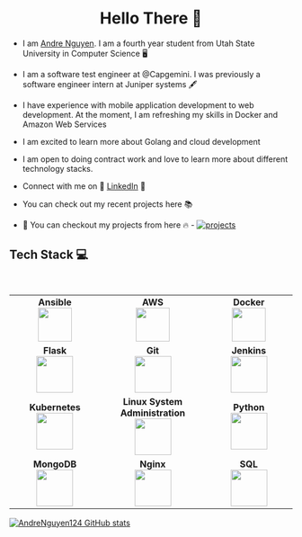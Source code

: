 <h1 align="center"> Hello There 👋 </h1>


* I am [Andre Nguyen](https://www.linkedin.com/in/andre-tu-nguyen/). I am a fourth year student from Utah State University in Computer Science :desktop_computer:	

* I am a software test engineer at @Capgemini. I was previously a software engineer intern at Juniper systems :fountain_pen:

* I have experience with mobile application development to web development. At the moment, I am refreshing my skills in Docker and Amazon Web Services 

* I am excited to learn more about Golang and cloud development

* I am open to doing contract work and love to learn more about different technology stacks. 

* Connect with me on :star2: [LinkedIn](https://www.linkedin.com/in/andre-tu-nguyen/) :star2:

* You can check out my recent projects here :books:

* :magnet: You can checkout my projects from here :fire: - [![projects](https://forthebadge.com/images/badges/check-it-out.svg)](https://github.com/DiptoChakrabarty/DiptoChakrabarty/blob/master/Projects.md)



## Tech Stack :computer:

<br>
<table>
<tbody>
 <tr>
<td align="center" width="20%">
<span><b><center>Ansible</center></b></span> 
<img height=60px src="https://encrypted-tbn0.gstatic.com/images?q=tbn%3AANd9GcSEbbMBYx3DSbnzVxofkkvdV83FRA-lma9Y_Q&usqp=CAU"> 
</td>

<td align="center" width="20%">
<span><b><center>AWS</center></b></span> 
<img height=60px src="https://encrypted-tbn0.gstatic.com/images?q=tbn%3AANd9GcQV9AyEyvrlIJLOfbxFLfOr03Qy5gRL0txWMQ&usqp=CAU"> 
</td>

<td align="center" width="20%">
<span><b><center>Docker</center></b></span> 
<img height=60px src="https://encrypted-tbn0.gstatic.com/images?q=tbn%3AANd9GcTApU_6Eg4oWx3NMhLifHmNEkxjeMxfd3oGUA&usqp=CAU"> 
</td>
</tr>

<tr>
<td align="center" width="20%">
<span><b><center>Flask</center></b></span> 
<img height=65px src="https://www.pngitem.com/pimgs/m/159-1595977_flask-python-logo-hd-png-download.png"> 
</td>

<td align="center" width="20%">
<span><b><center>Git</center></b></span> 
<img height=65px src="https://git-scm.com/images/logos/downloads/Git-Logo-2Color.png"> 
</td>

<td align="center" width="20%">
<span><b><center>Jenkins</center></b></span> 
<img height=65px src="https://www.devteam.space/wp-content/uploads/2018/03/jenkins.jpg"> 
</td>
</tr>

<tr>
<td align="center" width="20%">
<span><b><center>Kubernetes</center></b></span> 
<img height=65px src="https://d15shllkswkct0.cloudfront.net/wp-content/blogs.dir/1/files/2019/05/Kubernetes_New.png"> 
</td>

<td align="center" width="20%">
<span><b><center>Linux System Administration</center></b></span> 
<img height=65px src="https://upload.wikimedia.org/wikipedia/commons/a/af/Tux.png"> 
</td>



<td align="center" width="20%">
<span><b><center>Python</center></b></span> 
<img height=65px src="https://www.python.org/static/community_logos/python-logo.png"> 
</td>
</tr>

<tr>
<td align="center" width="20%">
<span><b><center>MongoDB</center></b></span> 
<img height=65px src="https://www.logolynx.com/images/logolynx/d5/d50b83324fb4fbab14cdfaf47409115b.jpeg"> 
</td>

<td align="center" width="20%">
<span><b><center>Nginx</center></b></span> 
<img height=65px src="http://www.myiconfinder.com/uploads/iconsets/256-256-cf2ed3956a3a1484f83ed20d7e987f21.png"> 
</td>

<td align="center" width="20%">
<span><b><center>SQL</center></b></span> 
<img height=65px src="https://i0.wp.com/www.complexsql.com/wp-content/uploads/2017/01/sql-logo.jpg?ssl=1"> 
</td>
</tr>

</tbody>
</table>


 
<!-- ![Dipto Chakrabartys Github Stats](https://github-readme-stats.vercel.app/api?username=DiptoChakrabarty&show_icons=true_color=fff&icon_color=79ff97&text_color=9f9f9f&bg_color=151515) -->

[![AndreNguyen124 GitHub stats](https://github-readme-stats.vercel.app/api?username=AndreNguyen124)](https://github.com/AndreNguyen124/github-readme-stats)

<!-- ## My Certifications :arrow_down:

- [Red Hat Certified System Administrator](https://media-exp1.licdn.com/dms/image/C4D2DAQFmWJMLW78TaQ/profile-treasury-image-shrink_1280_1280/0?e=1594677600&v=beta&t=VF9vSpwjLb26doBzifmN6QIZFVSEJAMvOWAiGh3Fzzo)
- [Red Hat Certified Specialist in Ansible Automation](https://media-exp1.licdn.com/dms/image/C4D2DAQHoFhvsfOPa5g/profile-treasury-image-shrink_1280_1280/0?e=1594677600&v=beta&t=EZa7le_vjNz5nGFIuOKmJk-WuGnPjOQpWz615lcUniM)
- [Red Hat Certified  Engineer](https://media-exp1.licdn.com/dms/image/C4D2DAQGL_J8Rvg88cg/profile-treasury-image-shrink_480_480/0?e=1594677600&v=beta&t=ns1Pf3Eh9CDkLzcBDMz-LDWg9ArVMBOffdwSKhXzKzs) 


## My Activities :mailbox_with_mail:

| BLOGS :open_book: | WEBINARS :tv: |
| :--- | :--- |
| [How Jenkins can help build your code](https://medium.com/@diptochakrabarty/how-jenkins-can-actually-help-you-build-your-code-with-every-commit-5b9b1278f12f) | [Micorservices with Docker](https://www.youtube.com/watch?v=Xs93YLgYJis&t=1989s) |
| [Kubernetes and Docker setup using Ansible](https://medium.com/codechef-vit/docker-and-kubernetes-setup-using-ansible-3d7e8f77fbfa) | [Guide to Linux](https://www.youtube.com/watch?v=t1HOY7Rp6xU) |
| [Automation with Ansible](https://medium.com/@diptochakrabarty/automation-with-ansible-2ae27fc94947) | [Ansible Automation](https://www.youtube.com/watch?v=r2sZ_aWU8h8) |

:star: From [DiptoChakrabarty](https://github.com/DiptoChakrabarty/) -->

